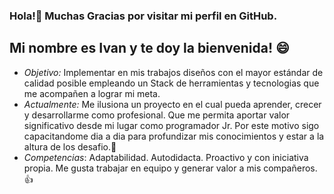 ### Hola!👋 Muchas Gracias por visitar mi perfil en GitHub. 
##  Mi nombre es Ivan y te doy la bienvenida! 😄 
 
- *Objetivo:* Implementar en mis trabajos diseños con el mayor estándar de calidad posible empleando un Stack de herramientas y tecnologias que me acompañen a lograr mi meta.
- *Actualmente:* Me ilusiona un proyecto en el cual pueda aprender, crecer y desarrollarme como profesional. Que me permita aportar valor significativo desde mi lugar como programador Jr. Por este motivo sigo capacitandome dia a dia para profundizar mis conocimientos y estar a la altura de los desafio.:muscle: 
- *Competencias*: Adaptabilidad. Autodidacta. Proactivo y con iniciativa propia. Me gusta trabajar en equipo y generar valor a mis compañeros. :thumbsup:


<!--
**IvanSebastian21/IvanSebastian21** is a ✨ _special_ ✨ repository because its `README.md` (this file) appears on your GitHub profile.

Here are some ideas to get you started:

-  I’m currently working on ...
- 🌱 I’m currently learning ...
- 👯 I’m looking to collaborate on ...
- 🤔 I’m looking for help with ...
- 💬 Ask me about ...
- 📫 How to reach me: ...
- 😄 Pronouns: ...
- ⚡ Fun fact: ...
-->
